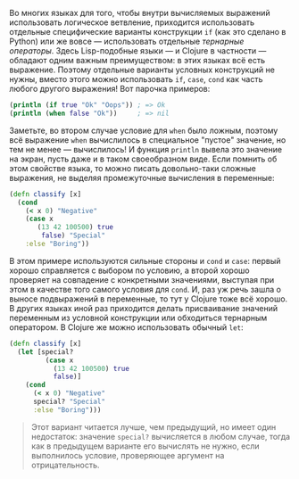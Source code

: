 Во многих языках для того, чтобы внутри вычисляемых выражений использовать логическое ветвление, приходится использовать отдельные специфические варианты конструкции `if` (как это сделано в Python) или же вовсе — использовать отдельные *тернарные операторы*.
Здесь Lisp-подобные языки — и Clojure в частности — обладают одним важным преимуществом: в этих языках всё есть выражение. Поэтому отдельные варианты условных конструкций не нужны, вместо этого можно использовать `if`, `case`, `cond` как часть любого другого выражения! Вот парочка примеров:

```clojure
(println (if true "Ok" "Oops")) ; => Ok
(println (when false "Ok"))     ; => nil
```

Заметьте, во втором случае условие для `when` было ложным, поэтому всё выражение `when` вычислилось в специальное "пустое" значение, но тем не менее — вычислилось! И функция `println` вывела это значение на экран, пусть даже и в таком своеобразном виде.
Если помнить об этом свойстве языка, то можно писать довольно-таки сложные выражения, не выделяя промежуточные вычисления в переменные:

```clojure
(defn classify [x]
  (cond
    (< x 0) "Negative"
    (case x
       (13 42 100500) true
        false) "Special"
    :else "Boring"))
```

В этом примере используются сильные стороны и `cond` и `case`: первый хорошо справляется с выбором по условию, а второй хорошо проверяет на совпадение с конкретными значениями, выступая при этом в качестве того самого условия для `cond`.
И, раз уж речь зашла о выносе подвыражений в переменные, то тут у Clojure тоже всё хорошо. В других языках иной раз приходится делать присваивание значений переменным из условной конструкции или обходиться тернарным оператором. В Clojure же можно использовать обычный `let`:

```clojure
(defn classify [x]
  (let [special?
         (case x
           (13 42 100500) true
           false)]
    (cond
      (< x 0) "Negative"
      special? "Special"
      :else "Boring")))
```

> Этот вариант читается лучше, чем предыдущий, но имеет один недостаток: значение `special?` вычисляется в любом случае, тогда как в предыдущем варианте его вычислять не нужно, если выполнилось условие, проверяющее аргумент на отрицательность.
